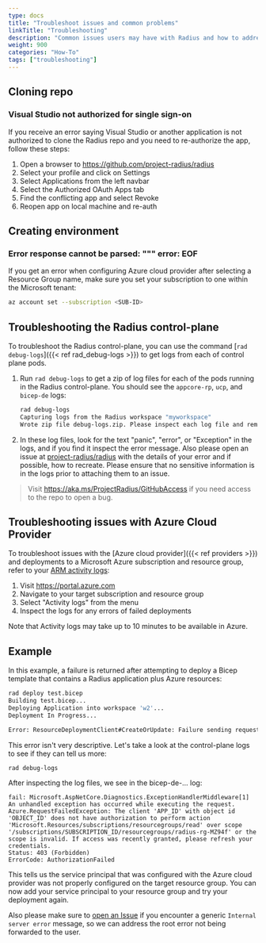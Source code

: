 ```yaml
---
type: docs
title: "Troubleshoot issues and common problems"
linkTitle: "Troubleshooting"
description: "Common issues users may have with Radius and how to address them"
weight: 900
categories: "How-To"
tags: ["troubleshooting"]
---
```


## Cloning repo

### Visual Studio not authorized for single sign-on

If you receive an error saying Visual Studio or another application is not authorized to clone the Radius repo and you need to re-authorize the app, follow these steps:

1. Open a browser to https://github.com/project-radius/radius
1. Select your profile and click on Settings
1. Select Applications from the left navbar
1. Select the Authorized OAuth Apps tab
1. Find the conflicting app and select Revoke
1. Reopen app on local machine and re-auth

## Creating environment

### Error response cannot be parsed: """ error: EOF

If you get an error when configuring Azure cloud provider after selecting a Resource Group name, make sure you set your subscription to one within the Microsoft tenant:

```bash
az account set --subscription <SUB-ID>
```

## Troubleshooting the Radius control-plane

To troubleshoot the Radius control-plane, you can use the command [`rad debug-logs`]({{< ref rad_debug-logs >}}) to get logs from each of control plane pods.

1. Run `rad debug-logs` to get a zip of log files for each of the pods running in the Radius control-plane. You should see the `appcore-rp`, `ucp`, and `bicep-de` logs:

   ```bash
   rad debug-logs
   Capturing logs from the Radius workspace "myworkspace"
   Wrote zip file debug-logs.zip. Please inspect each log file and remove any private information before sharing feedback.
   ```


2. In these log files, look for the text "panic", "error", or "Exception" in the logs, and if you find it inspect the error message. Also please open an issue at [project-radius/radius](https://github.com/project-radius/radius/issues/new?assignees=&labels=kind%2Fbug&template=bug.md&title=%3CBUG+TITLE%3E) with the details of your error and if possible, how to recreate. Please ensure that no sensitive information is in the logs prior to attaching them to an issue.

> Visit https://aka.ms/ProjectRadius/GitHubAccess if you need access to the repo to open a bug.

## Troubleshooting issues with Azure Cloud Provider

To troubleshoot issues with the [Azure cloud provider]({{< ref providers >}}) and deployments to a Microsoft Azure subscription and resource group, refer to your [ARM activity logs](https://docs.microsoft.com/azure/azure-monitor/essentials/activity-log):

1. Visit https://portal.azure.com
1. Navigate to your target subscription and resource group
1. Select "Activity logs" from the menu
1. Inspect the logs for any errors of failed deployments

Note that Activity logs may take up to 10 minutes to be available in Azure.

## Example

In this example, a failure is returned after attempting to deploy a Bicep template that contains a Radius application plus Azure resources:

```bash
rad deploy test.bicep
Building test.bicep...
Deploying Application into workspace 'w2'...
Deployment In Progress...

Error: ResourceDeploymentClient#CreateOrUpdate: Failure sending request: StatusCode=0 -- Original Error: Code="InternalServerError" Message="Internal server error."
```

This error isn't very descriptive. Let's take a look at the control-plane logs to see if they can tell us more:

```bash
rad debug-logs
```

After inspecting the log files, we see in the bicep-de-... log:

```
fail: Microsoft.AspNetCore.Diagnostics.ExceptionHandlerMiddleware[1]
An unhandled exception has occurred while executing the request.
Azure.RequestFailedException: The client 'APP_ID' with object id 'OBJECT_ID' does not have authorization to perform action 'Microsoft.Resources/subscriptions/resourcegroups/read' over scope '/subscriptions/SUBSCRIPTION_ID/resourcegroups/radius-rg-MZ94f' or the scope is invalid. If access was recently granted, please refresh your credentials.
Status: 403 (Forbidden)
ErrorCode: AuthorizationFailed
```

This tells us the service principal that was configured with the Azure cloud provider was not properly configured on the target resource group. You can now add your service principal to your resource group and try your deployment again.

Also please make sure to [open an Issue](https://github.com/project-radius/radius/issues/new?assignees=&labels=kind%2Fbug&template=bug.md&title=%3CBUG+TITLE%3E) if you encounter a generic `Internal server error` message, so we can address the root error not being forwarded to the user.
